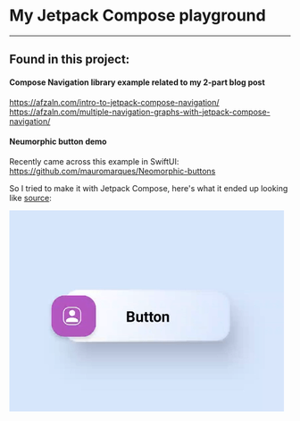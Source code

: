 # My Jetpack Compose playground
---

## Found in this project:

#### Compose Navigation library example related to my 2-part blog post
https://afzaln.com/intro-to-jetpack-compose-navigation/
https://afzaln.com/multiple-navigation-graphs-with-jetpack-compose-navigation/

#### Neumorphic button demo

Recently came across this example in SwiftUI: https://github.com/mauromarques/Neomorphic-buttons

So I tried to make it with Jetpack Compose, here's what it ended up looking like [source](app/src/main/java/com/afzaln/funcompose/buttonanimation/LineButton.kt):

![neomorphic button demo](/screenshots/neomorphic-button-2-small.gif)
